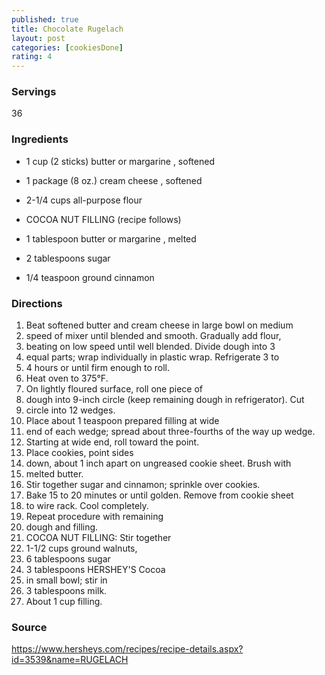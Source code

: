 ```yaml
---
published: true
title: Chocolate Rugelach
layout: post
categories: [cookiesDone]
rating: 4
---
```

### Servings
36

### Ingredients
- 1 cup (2 sticks) butter or margarine , softened
- 1 package (8 oz.) cream cheese , softened 
- 2-1/4 cups all-purpose flour   

- COCOA NUT FILLING (recipe follows) 
- 1 tablespoon butter or margarine , melted 
- 2 tablespoons sugar 
- 1/4 teaspoon ground cinnamon

### Directions
1. Beat softened butter and cream cheese in large bowl on medium
2. speed of mixer until blended and smooth. Gradually add flour,
3. beating on low speed until well blended. Divide dough into 3
4. equal parts; wrap individually in plastic wrap. Refrigerate 3 to
5. 4 hours or until firm enough to roll.
6. Heat oven to 375°F.
7. On lightly floured surface, roll one piece of
8. dough into 9-inch circle (keep remaining dough in refrigerator). Cut
9. circle into 12 wedges.
10. Place about 1 teaspoon prepared filling at wide
11. end of each wedge; spread about three-fourths of the way up wedge.
12. Starting at wide end, roll toward the point.
13. Place cookies, point sides
14. down, about 1 inch apart on ungreased cookie sheet. Brush with
15. melted butter.
16. Stir together sugar and cinnamon; sprinkle over cookies.
17. Bake 15 to 20 minutes or until golden. Remove from cookie sheet
18. to wire rack. Cool completely.
19. Repeat procedure with remaining
20. dough and filling.
21. COCOA NUT FILLING: Stir together
22. 1-1/2 cups ground walnuts,
23. 6 tablespoons sugar
24. 3 tablespoons HERSHEY'S Cocoa
25. in small bowl; stir in
26. 3 tablespoons milk.
27. About 1 cup filling.

### Source
https://www.hersheys.com/recipes/recipe-details.aspx?id=3539&name=RUGELACH
